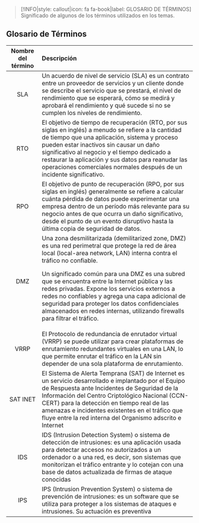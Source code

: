 > [!INFO|style: callout|icon: fa fa-book|label: GLOSARIO DE TÉRMINOS]
> Significado de algunos de los términos utilizados en los temas.


## Glosario de Términos <!-- {docsify-ignore} -->

| **Nombre del término** | **Descripción** |
| :-: | :- |
| SLA | Un acuerdo de nivel de servicio (SLA) es un contrato entre un proveedor de servicios y un cliente donde se describe el servicio que se prestará, el nivel de rendimiento que se esperará, cómo se medirá y aprobará el rendimiento y qué sucede si no se cumplen los niveles de rendimiento. |
| RTO | El objetivo de tiempo de recuperación (RTO, por sus siglas en inglés) a menudo se refiere a la cantidad de tiempo que una aplicación, sistema y proceso pueden estar inactivos sin causar un daño significativo al negocio y el tiempo dedicado a restaurar la aplicación y sus datos para reanudar las operaciones comerciales normales después de un incidente significativo. |
| RPO | El objetivo de punto de recuperación (RPO, por sus siglas en inglés) generalmente se refiere a calcular cuánta pérdida de datos puede experimentar una empresa dentro de un período más relevante para su negocio antes de que ocurra un daño significativo, desde el punto de un evento disruptivo hasta la última copia de seguridad de datos.|
| DMZ | Una zona desmilitarizada (demilitarized zone, DMZ) es una red perimetral que protege la red de área local (local-area network, LAN) interna contra el tráfico no confiable. <p>Un significado común para una DMZ es una subred que se encuentra entre la Internet pública y las redes privadas. Expone los servicios externos a redes no confiables y agrega una capa adicional de seguridad para proteger los datos confidenciales almacenados en redes internas, utilizando firewalls para filtrar el tráfico.</p> |
| VRRP | El Protocolo de redundancia de enrutador virtual (VRRP) se puede utilizar para crear plataformas de enrutamiento redundantes virtuales en una LAN, lo que permite enrutar el tráfico en la LAN sin depender de una sola plataforma de enrutamiento. |
| SAT INET | El Sistema de Alerta Temprana (SAT) de Internet es un servicio desarrollado e implantado por el Equipo de Respuesta ante Incidentes de Seguridad de la Información del Centro Criptológico Nacional (CCN-CERT) para la detección en tiempo real de las amenazas e incidentes existentes en el tráfico que fluye entre la red interna del Organismo adscrito e Internet |
| IDS | IDS (Intrusion Detection System) o sistema de detección de intrusiones: es una aplicación usada para detectar accesos no autorizados a un ordenador o a una red, es decir, son sistemas que monitorizan el tráfico entrante y lo cotejan con una base de datos actualizada de firmas de ataque conocidas |
| IPS | IPS (Intrusion Prevention System) o sistema de prevención de intrusiones: es un software que se utiliza para proteger a los sistemas de ataques e intrusiones. Su actuación es preventiva | 